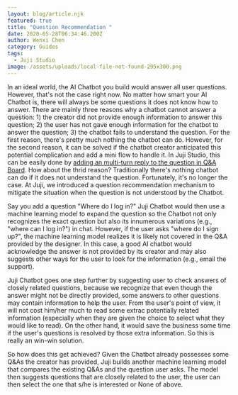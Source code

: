 ```yaml
---
layout: blog/article.njk
featured: true
title: "Question Recommendation "
date: 2020-05-28T06:34:46.200Z
author: Wenxi Chen
category: Guides
tags:
  - Juji Studio
image: /assets/uploads/local-file-not-found-295x300.png
---
```

In an ideal world, the AI Chatbot you build would answer all user questions. However, that's not the case right now. No matter how smart your AI Chatbot is, there will always be some questions it does not know how to answer. There are mainly three reasons why a chatbot cannot answer a question: 1) the creator did not provide enough information to answer this question; 2) the user has not gave enough information for the chatbot to answer the question; 3) the chatbot fails to understand the question. For the first reason, there's pretty much nothing the chatbot can do. However, for the second reason, it can be solved if the chatbot creator anticipated this potential complication and add a mini flow to handle it. In Juji Studio, this can be easily done by [adding an multi-turn reply to the question in Q&A Board](https://juji.io/blog/how-to-make-your-chatbot-to-answer-non-trivial-questions/). How about the thrid reason? Traditionally there's nothing chatbot can do if it does not understand the question. Fortunately, it's no longer the case. At Juji, we introduced a question recommendation mechanism to mitigate the situation when the question is not understood by the Chatbot.

Say you add a question "Where do I log in?" Juji Chatbot would then use a machine learning model to expand the question so the Chatbot not only recognizes the exact question but also its innumerous variations (e.g., "where can I log in?") in chat. However, if the user asks "where do I sign up?", the machine learning model realizes it is likely not covered in the Q&A provided by the designer. In this case, a good AI chatbot would acknowledge the answer is not provided by its creator and may also suggests other ways for the user to look for the information (e.g., email the support). 

Juji Chatbot goes one step further by suggesting user to check answers of closely related questions, because we recognize that even though the answer might not be directly provided, some answers to other questions may contain information to help the user. From the user's point of view, it will not cost him/her much to read some extrac potentially related information (especially when they are given the choice to select what they would like to read). On the other hand, it would save the business some time if the user's questions is resolved by those extra information. So this is really an win-win solution.

So how does this get achieved? Given the Chatbot already possesses some Q&As the creator has provided, Juji builds another machine learning model that compares the existing Q&As and the question user asks. The model then suggests questions that are closely related to the user, the user can then select the one that s/he is interested or None of above. 

  

